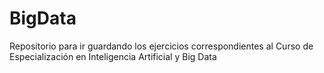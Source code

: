 # BigData

Repositorio para ir guardando los ejercicios correspondientes al Curso de Especialización en Inteligencia Artificial y Big Data
